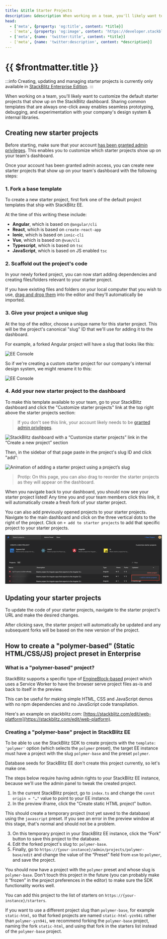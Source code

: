 ```yaml
---
title: &title Starter Projects
description: &description When working on a team, you'll likely want to customize the default starter projects that show up on the StackBlitz dashboard. Sharing common templates that are always one-click away enables seamless prototyping, debugging, and experimentation with your company's design system & internal libraries.
head:
  - ['meta', {property: 'og:title', content: *title}] 
  - ['meta', {property: 'og:image', content: 'https://developer.stackblitz.com/img/og/enterprise-starter-projects.png'}]
  - ['meta', {name: 'twitter:title', content: *title}]
  - ['meta', {name: 'twitter:description', content: *description}]
---
```


# {{ $frontmatter.title }}

:::info
Creating, updating and managing starter projects is currently only available in [StackBlitz Enterprise Edition](/enterprise/overview).
:::

When working on a team, you'll likely want to customize the default starter projects that show up on the StackBlitz dashboard. Sharing common templates that are always one-click away enables seamless prototyping, debugging, and experimentation with your company's design system & internal libraries.

## Creating new starter projects

Before starting, make sure that your account [has been granted admin privileges](/enterprise/user-management). This enables you to customize which starter projects show up on your team's dashboard.

Once your account has been granted admin access, you can create new starter projects that show up on your team's dashboard with the following steps:

### 1. Fork a base template

To create a new starter project, first fork one of the default project templates that ship with StackBlitz EE.

At the time of this writing these include:

- **Angular**, which is based on `@angular/cli`
- **React**, which is based on `create-react-app`
- **Ionic**, which is based on `ionic-cli`
- **Vue**, which is based on `@vue/cli`
- **Typescript**, which is based on `tsc`
- **JavaScript**, which is based on JS enabled `tsc`

### 2. Scaffold out the project's code

In your newly forked project, you can now start adding dependencies and creating files/folders relevant to your starter project.

If you have existing files and folders on your local computer that you wish to use, [drag and drop them](/guides/user-guide/importing-projects#upload-from-your-computer) into the editor and they'll automatically be imported.

### 3. Give your project a unique slug

At the top of the editor, choose a unique name for this starter project. This will be the project's canonical "slug" ID that we'll use for adding it to the dashboard.

For example, a forked Angular project will have a slug that looks like this:

![EE Console](./assets/ee-title-1.png)

So if we're creating a custom starter project for our company's internal design system, we might rename it to this:

![EE Console](./assets/ee-title-2.png)

### 4. Add your new starter project to the dashboard

To make this template available to your team, go to your StackBlitz dashboard and click the "Customize starter projects" link at the top right above the starter projects section:

> If you don't see this link, your account likely needs to be [granted admin privileges](/enterprise/user-management).

![StackBlitz dashboard with a “Customize starter projects” link in the “Create a new project” section](./assets/customize-project-link.png)

Then, in the sidebar of that page paste in the project's slug ID and click "add":

![Animation of adding a starter project using a project’s slug](./assets/add-starter.gif)

> Protip: On this page, you can also drag to reorder the starter projects as they will appear on the dashboard.

When you navigate back to your dashboard, you should now see your starter project listed! Any time you and your team members click this link, it will automatically create a fresh fork of your starter project.

You can also add previously opened projects to your starter projects. Navigate to the main dashboard and click on the three vertical dots to the right of the project. Click on `+ add to starter projects` to add that specific project to your starter projects.

![StackBlitz dashboard with "+ add to starter projects" link highlighted in the "Projects" section](./assets/starterproject_viadots.png)

## Updating your starter projects

To update the code of your starter projects, navigate to the starter project's URL and make the desired changes.

After clicking save, the starter project will automatically be updated and any subsequent forks will be based on the new version of the project.

## How to create a "polymer-based" (Static HTML/CSS/JS) project preset in Enterprise

### What is a "polymer-based" project?

StackBlitz supports a specific type of [EngineBlock-based](https://developer.stackblitz.com/guides/user-guide/available-environments) project which uses a Service Worker to have the browser serve project files as-is and back to itself in the preview.

This can be useful for making simple HTML, CSS and JavaScript demos with no npm dependencies and no JavaScript code transpilation.

Here's an example on stackblitz.com: [https://stackblitz.com/edit/web-platform](https://stackblitz.com/edit/web-platform).

### Creating a "polymer-base" project in StackBlitz EE

To be able to use the StackBlitz SDK to create projects with the `template: 'polymer'` option (which selects the `polymer` preset), the target EE instance must have a project with the slug `polymer-base` and the preset `polymer`.

Database seeds for StackBlitz EE don't create this project currently, so let's make one.

The steps below require having admin rights to your StackBlitz EE instance, because we'll use the admin panel to tweak the created project.

1. In the current StackBlitz project, go to `index.ts` and change the `const origin = "…"` value to point to your EE instance.
2. In the preview iframe, click the "Create static HTML project" button.

This should create a temporary project (not yet saved to the database) using the `javascript` preset. If you see an error in the preview window at this stage, that's normal and should not be a problem.

3. On this temporary project in your StackBlitz EE instance, click the “Fork” button to save this project to the database.
4. Edit the forked project's slug to: `polymer-base`.
5. Finally, go to `https://{your-instance}/admin/projects/polymer-base/edit` and change the value of the “Preset” field from `esm` to `polymer`, and save the project.

You should now have a project with the `polymer` preset and whose slug is `polymer-base`. Don't touch this project in the future (you can probably make it “frozen” in the project preferences in the editor) to make sure the SDK functionality works well.

You can add this project to the list of starters on `https://{your-instance}/starters`.

If you want to use a different project slug than `polymer-base`, for example `static-html`, so that forked projects are named `static-html-yzn94i` rather than `polymer-yzn94i`, we recommend forking the `polymer-base` project, naming the fork `static-html`, and using that fork in the starters list instead of the `polymer-base` project.
